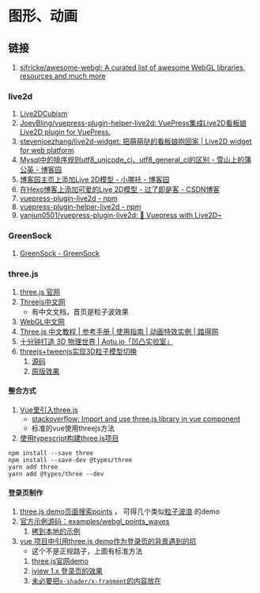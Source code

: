 # 图形、动画

## 链接
1. [sjfricke/awesome-webgl: A curated list of awesome WebGL libraries, resources and much more](https://github.com/sjfricke/awesome-webgl#readme)
### live2d
1. [Live2DCubism](https://www.live2d.com/zh-CHS/)
1. [JoeyBling/vuepress-plugin-helper-live2d: VuePress集成Live2D看板娘 Live2D plugin for VuePress.](https://github.com/JoeyBling/vuepress-plugin-helper-live2d)
1. [stevenjoezhang/live2d-widget: 把萌萌哒的看板娘抱回家 | Live2D widget for web platform](https://github.com/stevenjoezhang/live2d-widget)
1. [Mysql中的排序规则utf8_unicode_ci、utf8_general_ci的区别 - 雪山上的蒲公英 - 博客园](https://www.cnblogs.com/zjfjava/p/7639535.html)
1. [博客园主页上添加Live 2D模型 - 小哪托 - 博客园](https://www.cnblogs.com/dxdblog/p/10255503.html)
1. [在Hexo博客上添加可爱的Live 2D模型 - 过了即是客 - CSDN博客](https://blog.csdn.net/u011054333/article/details/82718910)
1. [vuepress-plugin-live2d - npm](https://www.npmjs.com/package/vuepress-plugin-live2d?activeTab=readme)
1. [vuepress-plugin-helper-live2d - npm](https://www.npmjs.com/package/vuepress-plugin-helper-live2d)
1. [yanjun0501/vuepress-plugin-live2d: 🍭 Vuepress with Live2D~](https://github.com/yanjun0501/vuepress-plugin-live2d)
### GreenSock
1. [GreenSock - GreenSock](https://greensock.com/)
### three.js
1. [three.js 官网](https://threejs.org/)
1. [Threejs中文网](http://www.webgl3d.cn/)
    - 有中文文档，首页是粒子波效果
1. [WebGL中文网](http://www.hewebgl.com/article/articledir/1#)
1. [Three.js 中文教程 | 参考手册 | 使用指南 | 动画特效实例 | 踏得网](https://www.techbrood.com/threejs/docs/)
1. [十分钟打造 3D 物理世界 | Aotu.io「凹凸实验室」](https://aotu.io/notes/2018/10/18/cannonjs/)
1. [threejs+tweenjs实现3D粒子模型切换](https://juejin.im/post/5b8d47cce51d4538bf55e3a8)
    1. [源码](https://github.com/viewerw/threejs-demo/blob/master/public/examples/pointChange.html)
    1. [原版效果](http://up.qq.com/act/a20170301pre/index.html)
#### 整合方式
1. [Vue里引入three.js](https://blog.csdn.net/u014452812/article/details/82783991)
    - [stackoverflow: Import and use three.js library in vue component](https://stackoverflow.com/questions/47849626/import-and-use-three-js-library-in-vue-component)
    - 标准的vue使用threejs方法
1. [使用typescript构建three.js项目](https://blog.csdn.net/lin5165352/article/details/88555054)
```
npm install --save three
npm install --save-dev @types/three
yarn add three
yarn add @types/three --dev
```
#### 登录页制作    
1. [three.js demo页面搜索points](https://threejs.org/examples/?q=points#webgl_points_sprites) ，
    可得几个类似[粒子波浪](https://threejs.org/examples/#webgl_points_waves) 的demo
1. [官方示例源码：examples/webgl_points_waves](https://github.com/mrdoob/three.js/blob/dev/examples/webgl_points_waves.html)
    1. [拷到本地的示例](http://devops.gitlab.fingard.cn/docs/frontend/threejs/points_waves/webgl_points_waves.html)
1. [vue 项目中引用three.js demo作为登录页的背景遇到的坑](https://blog.csdn.net/weixin_45455422/article/details/99627200)
    - 这个不是正规路子，上面有标准方法
    1. [three.js官网demo](https://threejs.org/examples/#webgl_points_waves)
    1. [iview 1.x 登录页的效果](http://v1.iviewui.com/)
    1. [未必要把`x-shader/x-fragment`的内容放在<script>标签](https://stackoverflow.com/questions/8020151/webgl-and-html-shader-type)
        - 博客作者直接塞index.html里面了，这样不好
    1. [iview 首页的底部的canvas粒子动画是怎么实现的?有这种框架么？或者有什么思路求指导](http://www.imooc.com/wenda/detail/418548)


### TweenMax.js
1. [TweenMax中文网（GreenSock动画平台,GSAP）](https://www.tweenmax.com.cn/)
### 动画库
1. [值得看看，2019 年 11 个受欢迎的 JavaScript 动画库！ - 终身学习者 - SegmentFault 思否](https://segmentfault.com/a/1190000017325761)
1. [3D探索——Web 3D哪家强？ – DeepOcean](http://dopro.io/web-3d-power.html)
### 文章合集
1. [Aotu.io「凹凸实验室」](https://aotu.io/)
1. [qq449245884/xiaozhi 干货系列文章汇总](https://github.com/qq449245884/xiaozhi)
1. [DeepOcean](http://dopro.io/)
1. [AlloyTeam|腾讯全端 AlloyTeam 团队](http://www.alloyteam.com/)
### WebGL
1. [WebGL 基本原理_w3cschool](https://www.w3cschool.cn/webgl/i4gf1oh1.html)
